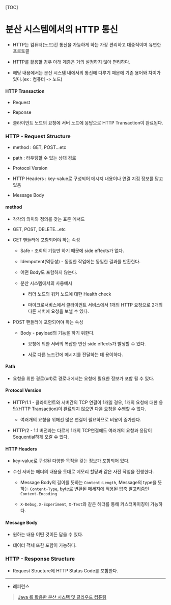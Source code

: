 [TOC]

# 분산 시스템에서의 HTTP 통신

- HTTP는 컴퓨터(노드)간 통신을 가능하게 하는 가장 편리하고 대중적이며 유연한 프로토콜

- HTTP를 활용할 경우 아래 계층은 거의 설정하지 않아 편리하다.

- 해당 내용에서는 분산 시스템 내에서의 통신에 다루기 때문에 기존 용어와 차이가 있다.(ex : 컴퓨터 -> 노드)

#### HTTP Transaction

- Request

- Reponse

- 클라이언트 노드의 요청에 서버 노드에 응답으로 HTTP Transaction이 완료된다.

### HTTP - Request Structure

- method : GET, POST...etc

- path : 라우팅할 수 있는 상대 경로

- Protocol Version

- HTTP Headers : key-value로 구성되어 메시지 내용이나 연결 지점 정보를 담고 있음

- Message Body

#### method

- 각각의 의미와 정의를 갖는 표준 메서드

- GET, POST, DELETE...etc

- GET 핸들러에 포함되어야 하는 속성
  
  - Safe - 조회의 기능만 하기 때문에 side effects가 없다.
  
  - Idempotent(멱등성) - 동일한 작업에는 동일한 결과를 반환한다.
  
  - 어떤 Body도 포함하지 않는다.
  
  - 분산 시스템에서의 사용예시
    
    - 리더 노드의 워커 노드에 대한 Health check
    
    - 마이크로서비스에서 클라이언트 서비스에서 1개의 HTTP 요청으로 2개의 다른 서버에 요청을 보낼 수 있다.

- POST 핸들러에 포함되어야 하는 속성
  
  - Body - payload의 기능을 하기 위한다.
    
    - 요청에 의한 서버의 복잡한 연산 side effects가 발생할 수 있다.
    
    - 서로 다른 노드간에 메시지를 전달하는 데 용이하다.

#### Path

- 요청을 위한 경로(url)로 경로내에서는 요청에 필요한 정보가 포함 될 수 있다.

#### Protocol Version

- HTTP/1.1 - 클라이언트와 서버간의 TCP 연결이 1개일 경우, 1개의 요청에 대한 응답(HTTP Transaction)이 완료되지 않으면 다음 요청을 수행할 수 없다.
  
  - 여러개의 요청을 위해선 많은 연결이 필요하므로 비용이 증가한다.

- HTTP/2 - 1.1 버전과는 다르게 1개의 TCP연결에도 여러개의 요청과 응답이 Sequential하게 오갈 수 있다.

#### HTTP Headers

- key-value로 구성된 다양한 목적을 갖는 정보가 포함되어 있다.

- 수신 서버는 헤더의 내용을 토대로 메모리 할당과 같은 사전 작업을 진행한다.
  
  - Message Body의 길이를 뜻하는 `Content-Length`, Message의 type을 뜻하는 `Content-Type`, byte로 변환된 메세지에 적용된 압축 알고리즘인 `Content-Encoding`
  
  - `X-Debug`, `X-Experiment`, `X-Test`와 같은 헤더를 통해 커스터마이징이 가능하다.

#### Message Body

- 원하는 내용 어떤 것이든 담을 수 있다.

- 데이터 객체 또한 포함이 가능하다.

### HTTP - Response Structure

- Request Structure에 HTTP Status Code를 포함한다.

---  

- 레퍼런스

> [Java 를 활용한 분산 시스템 및 클라우드 컴퓨팅](https://www.udemy.com/course/java-distributed-system/)
